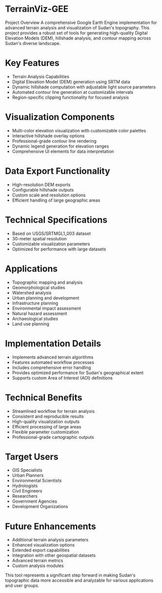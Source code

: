 # TerrainViz-GEE
Project Overview A comprehensive Google Earth Engine implementation for advanced terrain analysis and visualization of Sudan's topography. This project provides a robust set of tools for generating high-quality Digital Elevation Models (DEM), hillshade analysis, and contour mapping across Sudan's diverse landscape.

# Key Features
+ Terrain Analysis Capabilities
+ Digital Elevation Model (DEM) generation using SRTM data
+ Dynamic hillshade computation with adjustable light source parameters
+ Automated contour line generation at customizable intervals
+ Region-specific clipping functionality for focused analysis

# Visualization Components
+ Multi-color elevation visualization with customizable color palettes
+ Interactive hillshade overlay options
+ Professional-grade contour line rendering
+ Dynamic legend generation for elevation ranges
+ Comprehensive UI elements for data interpretation

# Data Export Functionality
+ High-resolution DEM exports
+ Configurable hillshade outputs
+ Custom scale and resolution options
+ Efficient handling of large geographic areas

# Technical Specifications
+ Based on USGS/SRTMGL1_003 dataset
+ 30-meter spatial resolution
+ Customizable visualization parameters
+ Optimized for performance with large datasets

# Applications
+ Topographic mapping and analysis
+ Geomorphological studies
+ Watershed analysis
+ Urban planning and development
+ Infrastructure planning
+ Environmental impact assessment
+ Natural hazard assessment
+ Archaeological studies
+ Land use planning

# Implementation Details
+ Implements advanced terrain algorithms
+ Features automated workflow processes
+ Includes comprehensive error handling
+ Provides optimized performance for Sudan's geographical extent
+ Supports custom Area of Interest (AOI) definitions

# Technical Benefits
+ Streamlined workflow for terrain analysis
+ Consistent and reproducible results
+ High-quality visualization outputs
+ Efficient processing of large areas
+ Flexible parameter customization
+ Professional-grade cartographic outputs

# Target Users
+ GIS Specialists
+ Urban Planners
+ Environmental Scientists
+ Hydrologists
+ Civil Engineers
+ Researchers
+ Government Agencies
+ Development Organizations

# Future Enhancements
+ Additional terrain analysis parameters
+ Enhanced visualization options
+ Extended export capabilities
+ Integration with other geospatial datasets
+ Advanced terrain metrics
+ Custom analysis modules

This tool represents a significant step forward in making Sudan's topographic data more accessible and analyzable for various applications and user groups.
